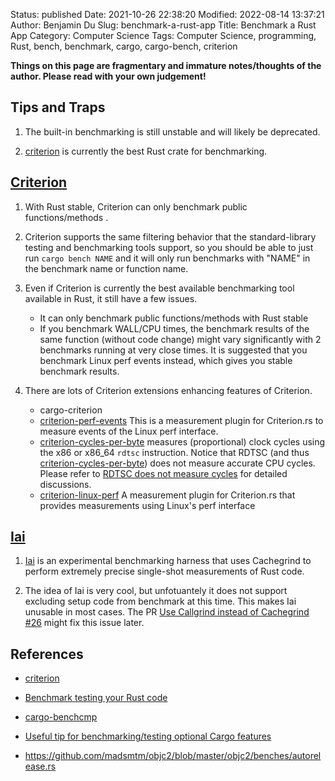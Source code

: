 Status: published
Date: 2021-10-26 22:38:20
Modified: 2022-08-14 13:37:21
Author: Benjamin Du
Slug: benchmark-a-rust-app
Title: Benchmark a Rust App
Category: Computer Science
Tags: Computer Science, programming, Rust, bench, benchmark, cargo, cargo-bench, criterion

**Things on this page are fragmentary and immature notes/thoughts of the author. Please read with your own judgement!**

## Tips and Traps 

1. The built-in benchmarking is still unstable and will likely be deprecated.

2. [criterion](https://crates.io/crates/criterion)
    is currently the best Rust crate for benchmarking.

## [Criterion](https://crates.io/crates/criterion)

1. With Rust stable, 
    Criterion can only benchmark public functions/methods
    .

2. Criterion supports the same filtering behavior that the standard-library testing and benchmarking tools support, 
    so you should be able to just run `cargo bench NAME` 
    and it will only run benchmarks with "NAME" in the benchmark name or function name.

3. Even if Criterion is currently the best available benchmarking tool available in Rust,
    it still have a few issues.
    - It can only benchmark public functions/methods with Rust stable
    - If you benchmark WALL/CPU times, 
        the benchmark results of the same function (without code change)
        might vary significantly with 2 benchmarks running at very close times.
        It is suggested that you benchmark Linux perf events instead,
        which gives you stable benchmark results.

4. There are lots of Criterion extensions enhancing features of Criterion.
    - cargo-criterion
    - [criterion-perf-events](https://crates.io/crates/criterion-perf-events)
        This is a measurement plugin for Criterion.rs to measure events of the Linux perf interface.
    - [criterion-cycles-per-byte](https://crates.io/crates/criterion-cycles-per-byte)
        measures (proportional) clock cycles using the x86 or x86_64 `rdtsc` instruction.
        Notice that RDTSC 
        (and thus [criterion-cycles-per-byte](https://crates.io/crates/criterion-cycles-per-byte))
        does not measure accurate CPU cycles.
        Please refer to
        [RDTSC does not measure cycles](https://github.com/wainwrightmark/criterion-cycles-per-byte/issues/1)
        for detailed discussions.
    - [criterion-linux-perf](https://crates.io/crates/criterion-linux-perf)
        A measurement plugin for Criterion.rs that provides measurements using Linux's perf interface

## [Iai](https://crates.io/crates/iai)
1. [Iai](https://crates.io/crates/iai)
    is an experimental benchmarking harness 
    that uses Cachegrind to perform extremely precise single-shot measurements of Rust code.

2. The idea of Iai is very cool,
    but unfotuantely it does not support excluding setup code from benchmark at this time.
    This makes Iai unusable in most cases.
    The PR
    [Use Callgrind instead of Cachegrind #26](https://github.com/bheisler/iai/pull/26)
    might fix this issue later.

## References

- [criterion](https://crates.io/crates/criterion)

- [Benchmark testing your Rust code](https://www.youtube.com/watch?v=eIB3Pd5LBkc)

- [cargo-benchcmp](https://github.com/BurntSushi/cargo-benchcmp)

- [Useful tip for benchmarking/testing optional Cargo features](https://users.rust-lang.org/t/useful-tip-for-benchmarking-testing-optional-cargo-features/60365)

- https://github.com/madsmtm/objc2/blob/master/objc2/benches/autorelease.rs


